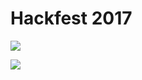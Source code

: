 # Hackfest 2017

<a href="https://portal.azure.com/#create/Microsoft.Template/ur/https%3A%2F%2Fraw.githubusercontent.com%2Fmarkblume%2Faz_hackfest_2017%2Fmaster%2Ficm_cluster.json" target="_blank"><img src="http://azuredeploy.net/deploybutton.png"/></a>

<a href="http://armviz.io/#/?load=https%3A%2F%2Fraw.githubusercontent.com%2Fmarkblume%2Faz_hackfest_2017%2Fmaster%2Ficm_cluster.json" target="_blank">
    <img src="http://armviz.io/visualizebutton.png"/>
</a>
